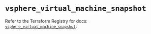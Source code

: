 # `vsphere_virtual_machine_snapshot`

Refer to the Terraform Registry for docs: [`vsphere_virtual_machine_snapshot`](https://registry.terraform.io/providers/hashicorp/vsphere/2.8.2/docs/resources/virtual_machine_snapshot).
